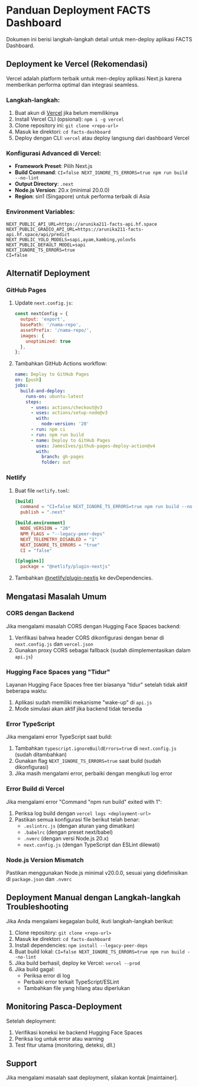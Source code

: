 # Panduan Deployment FACTS Dashboard

Dokumen ini berisi langkah-langkah detail untuk men-deploy aplikasi FACTS Dashboard.

## Deployment ke Vercel (Rekomendasi)

Vercel adalah platform terbaik untuk men-deploy aplikasi Next.js karena memberikan performa optimal dan integrasi seamless.

### Langkah-langkah:

1. Buat akun di [Vercel](https://vercel.com) jika belum memilikinya
2. Install Vercel CLI (opsional): `npm i -g vercel`
3. Clone repository ini: `git clone <repo-url>`
4. Masuk ke direktori: `cd facts-dashboard`
5. Deploy dengan CLI: `vercel` atau deploy langsung dari dashboard Vercel

### Konfigurasi Advanced di Vercel:

- **Framework Preset**: Pilih Next.js
- **Build Command**: `CI=false NEXT_IGNORE_TS_ERRORS=true npm run build --no-lint` 
- **Output Directory**: `.next`
- **Node.js Version**: 20.x (minimal 20.0.0)
- **Region**: sin1 (Singapore) untuk performa terbaik di Asia

### Environment Variables:

```
NEXT_PUBLIC_API_URL=https://arunika211-facts-api.hf.space
NEXT_PUBLIC_GRADIO_API_URL=https://arunika211-facts-api.hf.space/api/predict
NEXT_PUBLIC_YOLO_MODELS=sapi,ayam,kambing,yolov5s
NEXT_PUBLIC_DEFAULT_MODEL=sapi
NEXT_IGNORE_TS_ERRORS=true
CI=false
```

## Alternatif Deployment

### GitHub Pages

1. Update `next.config.js`:
   ```js
   const nextConfig = {
     output: 'export',
     basePath: '/nama-repo',
     assetPrefix: '/nama-repo/',
     images: {
       unoptimized: true
     },
   };
   ```

2. Tambahkan GitHub Actions workflow:
   ```yaml
   name: Deploy to GitHub Pages
   on: [push]
   jobs:
     build-and-deploy:
       runs-on: ubuntu-latest
       steps:
         - uses: actions/checkout@v3
         - uses: actions/setup-node@v3
           with:
             node-version: '20'
         - run: npm ci
         - run: npm run build
         - name: Deploy to GitHub Pages
           uses: JamesIves/github-pages-deploy-action@v4
           with:
             branch: gh-pages
             folder: out
   ```

### Netlify

1. Buat file `netlify.toml`:
   ```toml
   [build]
     command = "CI=false NEXT_IGNORE_TS_ERRORS=true npm run build --no-lint"
     publish = ".next"
   
   [build.environment]
     NODE_VERSION = "20"
     NPM_FLAGS = "--legacy-peer-deps"
     NEXT_TELEMETRY_DISABLED = "1"
     NEXT_IGNORE_TS_ERRORS = "true"
     CI = "false"
   
   [[plugins]]
     package = "@netlify/plugin-nextjs"
   ```

2. Tambahkan [@netlify/plugin-nextjs](https://www.npmjs.com/package/@netlify/plugin-nextjs) ke devDependencies.

## Mengatasi Masalah Umum

### CORS dengan Backend

Jika mengalami masalah CORS dengan Hugging Face Spaces backend:

1. Verifikasi bahwa header CORS dikonfigurasi dengan benar di `next.config.js` dan `vercel.json`
2. Gunakan proxy CORS sebagai fallback (sudah diimplementasikan dalam `api.js`)

### Hugging Face Spaces yang "Tidur"

Layanan Hugging Face Spaces free tier biasanya "tidur" setelah tidak aktif beberapa waktu:

1. Aplikasi sudah memiliki mekanisme "wake-up" di `api.js`
2. Mode simulasi akan aktif jika backend tidak tersedia

### Error TypeScript

Jika mengalami error TypeScript saat build:

1. Tambahkan `typescript.ignoreBuildErrors=true` di `next.config.js` (sudah ditambahkan)
2. Gunakan flag `NEXT_IGNORE_TS_ERRORS=true` saat build (sudah dikonfigurasi)
3. Jika masih mengalami error, perbaiki dengan mengikuti log error

### Error Build di Vercel

Jika mengalami error "Command "npm run build" exited with 1":

1. Periksa log build dengan `vercel logs <deployment-url>`
2. Pastikan semua konfigurasi file berikut telah benar:
   - `.eslintrc.js` (dengan aturan yang dimatikan)
   - `.babelrc` (dengan preset next/babel)
   - `.nvmrc` (dengan versi Node.js 20.x)
   - `next.config.js` (dengan TypeScript dan ESLint dilewati)

### Node.js Version Mismatch

Pastikan menggunakan Node.js minimal v20.0.0, sesuai yang didefinisikan di `package.json` dan `.nvmrc`

## Deployment Manual dengan Langkah-langkah Troubleshooting

Jika Anda mengalami kegagalan build, ikuti langkah-langkah berikut:

1. Clone repository: `git clone <repo-url>`
2. Masuk ke direktori: `cd facts-dashboard` 
3. Install dependencies: `npm install --legacy-peer-deps`
4. Buat build lokal: `CI=false NEXT_IGNORE_TS_ERRORS=true npm run build --no-lint`
5. Jika build berhasil, deploy ke Vercel: `vercel --prod`
6. Jika build gagal:
   - Periksa error di log
   - Perbaiki error terkait TypeScript/ESLint
   - Tambahkan file yang hilang atau diperlukan

## Monitoring Pasca-Deployment

Setelah deployment:

1. Verifikasi koneksi ke backend Hugging Face Spaces
2. Periksa log untuk error atau warning
3. Test fitur utama (monitoring, deteksi, dll.)

## Support

Jika mengalami masalah saat deployment, silakan kontak [maintainer]. 